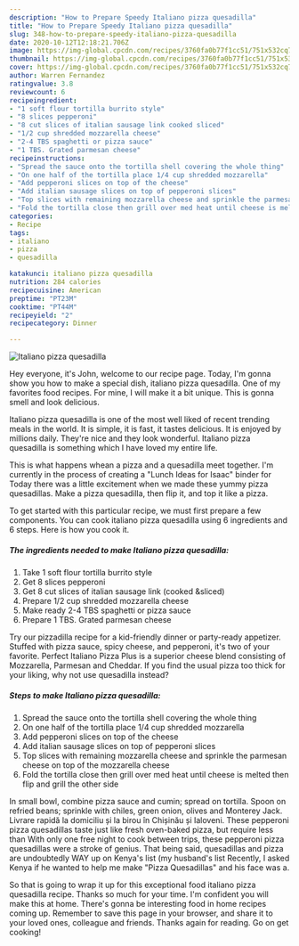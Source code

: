 ```yaml
---
description: "How to Prepare Speedy Italiano pizza quesadilla"
title: "How to Prepare Speedy Italiano pizza quesadilla"
slug: 348-how-to-prepare-speedy-italiano-pizza-quesadilla
date: 2020-10-12T12:18:21.706Z
image: https://img-global.cpcdn.com/recipes/3760fa0b77f1cc51/751x532cq70/italiano-pizza-quesadilla-recipe-main-photo.jpg
thumbnail: https://img-global.cpcdn.com/recipes/3760fa0b77f1cc51/751x532cq70/italiano-pizza-quesadilla-recipe-main-photo.jpg
cover: https://img-global.cpcdn.com/recipes/3760fa0b77f1cc51/751x532cq70/italiano-pizza-quesadilla-recipe-main-photo.jpg
author: Warren Fernandez
ratingvalue: 3.8
reviewcount: 6
recipeingredient:
- "1 soft flour tortilla burrito style"
- "8 slices pepperoni"
- "8 cut slices of italian sausage link cooked sliced"
- "1/2 cup shredded mozzarella cheese"
- "2-4 TBS spaghetti or pizza sauce"
- "1 TBS. Grated parmesan cheese"
recipeinstructions:
- "Spread the sauce onto the tortilla shell covering the whole thing"
- "On one half of the tortilla place 1/4 cup shredded mozzarella"
- "Add pepperoni slices on top of the cheese"
- "Add italian sausage slices on top of pepperoni slices"
- "Top slices with remaining mozzarella cheese and sprinkle the parmesan cheese on top of the mozzarella cheese"
- "Fold the tortilla close then grill over med heat until cheese is melted then flip and grill the other side"
categories:
- Recipe
tags:
- italiano
- pizza
- quesadilla

katakunci: italiano pizza quesadilla 
nutrition: 284 calories
recipecuisine: American
preptime: "PT23M"
cooktime: "PT44M"
recipeyield: "2"
recipecategory: Dinner

---
```



![Italiano pizza quesadilla](https://img-global.cpcdn.com/recipes/3760fa0b77f1cc51/751x532cq70/italiano-pizza-quesadilla-recipe-main-photo.jpg)

Hey everyone, it's John, welcome to our recipe page. Today, I'm gonna show you how to make a special dish, italiano pizza quesadilla. One of my favorites food recipes. For mine, I will make it a bit unique. This is gonna smell and look delicious.

Italiano pizza quesadilla is one of the most well liked of recent trending meals in the world. It is simple, it is fast, it tastes delicious. It is enjoyed by millions daily. They're nice and they look wonderful. Italiano pizza quesadilla is something which I have loved my entire life.

This is what happens whean a pizza and a quesadilla meet together. I&#39;m currently in the process of creating a &#34;Lunch Ideas for Isaac&#34; binder for Today there was a little excitement when we made these yummy pizza quesadillas. Make a pizza quesadilla, then flip it, and top it like a pizza.


To get started with this particular recipe, we must first prepare a few components. You can cook italiano pizza quesadilla using 6 ingredients and 6 steps. Here is how you cook it.

<!--inarticleads1-->

##### The ingredients needed to make Italiano pizza quesadilla:

1. Take 1 soft flour tortilla burrito style
1. Get 8 slices pepperoni
1. Get 8 cut slices of italian sausage link (cooked &amp;sliced)
1. Prepare 1/2 cup shredded mozzarella cheese
1. Make ready 2-4 TBS spaghetti or pizza sauce
1. Prepare 1 TBS. Grated parmesan cheese


Try our pizzadilla recipe for a kid-friendly dinner or party-ready appetizer. Stuffed with pizza sauce, spicy cheese, and pepperoni, it&#39;s two of your favorite. Perfect Italiano Pizza Plus is a superior cheese blend consisting of Mozzarella, Parmesan and Cheddar. If you find the usual pizza too thick for your liking, why not use quesadilla instead? 

<!--inarticleads2-->

##### Steps to make Italiano pizza quesadilla:

1. Spread the sauce onto the tortilla shell covering the whole thing
1. On one half of the tortilla place 1/4 cup shredded mozzarella
1. Add pepperoni slices on top of the cheese
1. Add italian sausage slices on top of pepperoni slices
1. Top slices with remaining mozzarella cheese and sprinkle the parmesan cheese on top of the mozzarella cheese
1. Fold the tortilla close then grill over med heat until cheese is melted then flip and grill the other side


In small bowl, combine pizza sauce and cumin; spread on tortilla. Spoon on refried beans; sprinkle with chiles, green onion, olives and Monterey Jack. Livrare rapidă la domiciliu și la birou în Chișinău și Ialoveni. These pepperoni pizza quesadillas taste just like fresh oven-baked pizza, but require less than With only one free night to cook between trips, these pepperoni pizza quesadillas were a stroke of genius. That being said, quesadillas and pizza are undoubtedly WAY up on Kenya&#39;s list (my husband&#39;s list Recently, I asked Kenya if he wanted to help me make &#34;Pizza Quesadillas&#34; and his face was a. 

So that is going to wrap it up for this exceptional food italiano pizza quesadilla recipe. Thanks so much for your time. I'm confident you will make this at home. There's gonna be interesting food in home recipes coming up. Remember to save this page in your browser, and share it to your loved ones, colleague and friends. Thanks again for reading. Go on get cooking!
